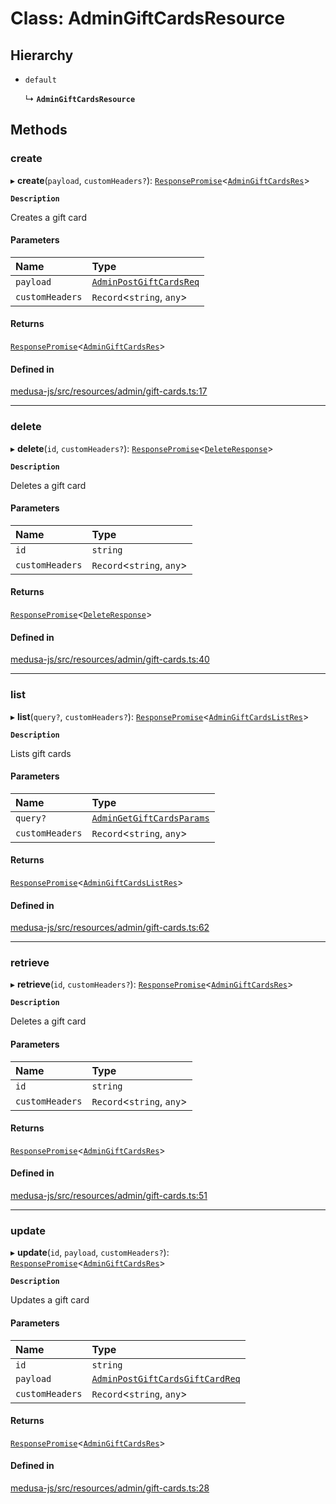 # Class: AdminGiftCardsResource

## Hierarchy

- `default`

  ↳ **`AdminGiftCardsResource`**

## Methods

### create

▸ **create**(`payload`, `customHeaders?`): [`ResponsePromise`](../modules/internal.md#responsepromise)<[`AdminGiftCardsRes`](../modules/internal-9.md#admingiftcardsres)\>

**`Description`**

Creates a gift card

#### Parameters

| Name | Type |
| :------ | :------ |
| `payload` | [`AdminPostGiftCardsReq`](internal-9.AdminPostGiftCardsReq.md) |
| `customHeaders` | `Record`<`string`, `any`\> |

#### Returns

[`ResponsePromise`](../modules/internal.md#responsepromise)<[`AdminGiftCardsRes`](../modules/internal-9.md#admingiftcardsres)\>

#### Defined in

[medusa-js/src/resources/admin/gift-cards.ts:17](https://github.com/medusajs/medusa/blob/a4dd26e13/packages/medusa-js/src/resources/admin/gift-cards.ts#L17)

___

### delete

▸ **delete**(`id`, `customHeaders?`): [`ResponsePromise`](../modules/internal.md#responsepromise)<[`DeleteResponse`](../modules/internal-3.md#deleteresponse)\>

**`Description`**

Deletes a gift card

#### Parameters

| Name | Type |
| :------ | :------ |
| `id` | `string` |
| `customHeaders` | `Record`<`string`, `any`\> |

#### Returns

[`ResponsePromise`](../modules/internal.md#responsepromise)<[`DeleteResponse`](../modules/internal-3.md#deleteresponse)\>

#### Defined in

[medusa-js/src/resources/admin/gift-cards.ts:40](https://github.com/medusajs/medusa/blob/a4dd26e13/packages/medusa-js/src/resources/admin/gift-cards.ts#L40)

___

### list

▸ **list**(`query?`, `customHeaders?`): [`ResponsePromise`](../modules/internal.md#responsepromise)<[`AdminGiftCardsListRes`](../modules/internal-9.md#admingiftcardslistres)\>

**`Description`**

Lists gift cards

#### Parameters

| Name | Type |
| :------ | :------ |
| `query?` | [`AdminGetGiftCardsParams`](internal-9.AdminGetGiftCardsParams.md) |
| `customHeaders` | `Record`<`string`, `any`\> |

#### Returns

[`ResponsePromise`](../modules/internal.md#responsepromise)<[`AdminGiftCardsListRes`](../modules/internal-9.md#admingiftcardslistres)\>

#### Defined in

[medusa-js/src/resources/admin/gift-cards.ts:62](https://github.com/medusajs/medusa/blob/a4dd26e13/packages/medusa-js/src/resources/admin/gift-cards.ts#L62)

___

### retrieve

▸ **retrieve**(`id`, `customHeaders?`): [`ResponsePromise`](../modules/internal.md#responsepromise)<[`AdminGiftCardsRes`](../modules/internal-9.md#admingiftcardsres)\>

**`Description`**

Deletes a gift card

#### Parameters

| Name | Type |
| :------ | :------ |
| `id` | `string` |
| `customHeaders` | `Record`<`string`, `any`\> |

#### Returns

[`ResponsePromise`](../modules/internal.md#responsepromise)<[`AdminGiftCardsRes`](../modules/internal-9.md#admingiftcardsres)\>

#### Defined in

[medusa-js/src/resources/admin/gift-cards.ts:51](https://github.com/medusajs/medusa/blob/a4dd26e13/packages/medusa-js/src/resources/admin/gift-cards.ts#L51)

___

### update

▸ **update**(`id`, `payload`, `customHeaders?`): [`ResponsePromise`](../modules/internal.md#responsepromise)<[`AdminGiftCardsRes`](../modules/internal-9.md#admingiftcardsres)\>

**`Description`**

Updates a gift card

#### Parameters

| Name | Type |
| :------ | :------ |
| `id` | `string` |
| `payload` | [`AdminPostGiftCardsGiftCardReq`](internal-9.AdminPostGiftCardsGiftCardReq.md) |
| `customHeaders` | `Record`<`string`, `any`\> |

#### Returns

[`ResponsePromise`](../modules/internal.md#responsepromise)<[`AdminGiftCardsRes`](../modules/internal-9.md#admingiftcardsres)\>

#### Defined in

[medusa-js/src/resources/admin/gift-cards.ts:28](https://github.com/medusajs/medusa/blob/a4dd26e13/packages/medusa-js/src/resources/admin/gift-cards.ts#L28)
